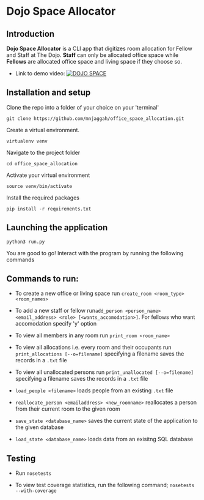 # Dojo Space Allocator

## Introduction

**Dojo Space Allocator** is a CLI app that digitizes room allocation for Fellow and Staff at The Dojo. **Staff** can only be allocated office space while **Fellows** are allocated office space and living space if they choose so.


* Link to demo video: [![DOJO SPACE](https://asciinema.org/a/bd3lyntt30ngx87ttbsre6fxp.png)](https://asciinema.org/a/bd3lyntt30ngx87ttbsre6fxp)


## Installation and setup
Clone the repo into a folder of your choice on your 'terminal'
```
git clone https://github.com/mnjaggah/office_space_allocation.git
```
Create a virtual environment.
```
virtualenv venv
```
Navigate to the project folder
```
cd office_space_allocation
```
Activate your virtual environment
```
source venv/bin/activate
```
Install the required packages
```
pip install -r requirements.txt
```

## Launching the application
```
python3 run.py
```
You are good to go!
Interact with the program by running the following commands

## Commands to run:

* To create a new office or living space run ```create_room <room_type> <room_names>```

* To add a new staff or fellow run```add_person <person_name> <email_address> <role> [<wants_accomodation>]```.
 For fellows who want accomodation specify 'y' option

* To view all members in any room run ```print_room <room_name>```

* To view all allocations i.e. every room and their occupants run ```print_allocations [--o=filename]``` 
 specifying a filename saves the records in a ```.txt``` file

* To view all unallocated persons run ```print_unallocated [--o=filename]``` 
 specifying a filename saves the records in a ```.txt``` file

* ```load_people <filename>``` loads people from an existing ```.txt``` file

* ```reallocate_person <emailaddress> <new_roomname>``` reallocates a person from their current room to the given room

* ```save_state <database_name>``` saves the current state of the application to the given database

* ```load_state <database_name>``` loads data from an exisitng SQL database

## Testing
* Run ```nosetests ```

 *  To view test coverage statistics, run the following command;
 	```nosetests --with-coverage```
    